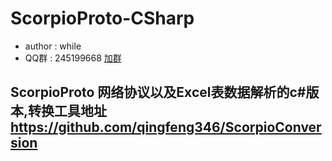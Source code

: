 # ScorpioProto-CSharp #
* author : while
* QQ群 : 245199668 [加群](http://shang.qq.com/wpa/qunwpa?idkey=8ef904955c52f7b3764403ab81602b9c08b856f040d284f7e2c1d05ed3428de8)

## ScorpioProto 网络协议以及Excel表数据解析的c#版本,转换工具地址 https://github.com/qingfeng346/ScorpioConversion